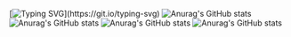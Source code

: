 
[![Typing SVG](https://readme-typing-svg.herokuapp.com?color=%23921AF7&size=25&center=true&width=600&height=200&lines=Hello%2C+I'm+Edian!;Thanks+for+checking+out+my+profile.;Msg+me+with+comments+or+questions!)](https://git.io/typing-svg)
![Anurag's GitHub stats](https://github-readme-stats.vercel.app/api?username=edianibarrola&show_icons=true&theme=cobalt)
![Anurag's GitHub stats](https://github-readme-stats.vercel.app/api?username=edianibarrola&show_icons=true&theme=merko)
![Anurag's GitHub stats](https://github-readme-stats.vercel.app/api?username=edianibarrola&show_icons=true&theme=synthwave)
![Anurag's GitHub stats](https://github-readme-stats.vercel.app/api?username=edianibarrola&show_icons=true&theme=dracula)


<!--
**edianibarrola/edianibarrola** is a ✨ _special_ ✨ repository because its `README.md` (this file) appears on your GitHub profile.

Here are some ideas to get you started:

- 🔭 I’m currently working on ...
- 🌱 I’m currently learning ...
- 👯 I’m looking to collaborate on ...
- 🤔 I’m looking for help with ...
- 💬 Ask me about ...
- 📫 How to reach me: ...
- 😄 Pronouns: ...
- ⚡ Fun fact: ...
-->
